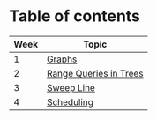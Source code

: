 # Table of contents

 Week| Topic| 
--------|-------------------
1| [Graphs](Graphs.md)
2| [Range Queries in Trees](RangeQueries.md)
3| [Sweep Line](SweepLine.md)
4| [Scheduling](Scheduling.md)



